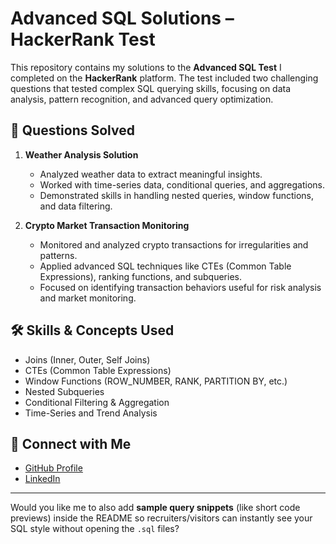 # Advanced SQL Solutions – HackerRank Test

This repository contains my solutions to the **Advanced SQL Test** I completed on the **HackerRank** platform. The test included two challenging questions that tested complex SQL querying skills, focusing on data analysis, pattern recognition, and advanced query optimization.

## 📌 Questions Solved

1. **Weather Analysis Solution**

   * Analyzed weather data to extract meaningful insights.
   * Worked with time-series data, conditional queries, and aggregations.
   * Demonstrated skills in handling nested queries, window functions, and data filtering.

2. **Crypto Market Transaction Monitoring**

   * Monitored and analyzed crypto transactions for irregularities and patterns.
   * Applied advanced SQL techniques like CTEs (Common Table Expressions), ranking functions, and subqueries.
   * Focused on identifying transaction behaviors useful for risk analysis and market monitoring.

## 🛠️ Skills & Concepts Used

* Joins (Inner, Outer, Self Joins)
* CTEs (Common Table Expressions)
* Window Functions (ROW\_NUMBER, RANK, PARTITION BY, etc.)
* Nested Subqueries
* Conditional Filtering & Aggregation
* Time-Series and Trend Analysis

## 🔗 Connect with Me

* [GitHub Profile](https://github.com/yourusername)
* [LinkedIn](https://linkedin.com/in/yourprofile)

---

Would you like me to also add **sample query snippets** (like short code previews) inside the README so recruiters/visitors can instantly see your SQL style without opening the `.sql` files?
